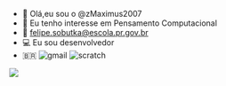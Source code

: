 - 👋 Olá,eu sou o @zMaximus2007
- 👀 Eu tenho interesse em Pensamento Computacional
- 📧 felipe.sobutka@escola.pr.gov.br
- 💻 Eu sou desenvolvedor
- 🇧🇷
 ![gmail](https://img.shields.io/badge/Gmail-D14836?style=for-the-badge&logo=gmail&logoColor=white)
 ![scratch](https://img.shields.io/badge/Scratch-4D97FF?style=for-the-badge&logo=Scratch&logoColor=white)
 <img src = "https://img.shields.io/badge/JavaScript-323330?style=for-the-badge&logo=javascript&logoColor=F7DF1E">

